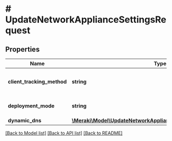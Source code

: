 # # UpdateNetworkApplianceSettingsRequest

## Properties

Name | Type | Description | Notes
------------ | ------------- | ------------- | -------------
**client_tracking_method** | **string** | Client tracking method of a network | [optional]
**deployment_mode** | **string** | Deployment mode of a network | [optional]
**dynamic_dns** | [**\Meraki\Model\UpdateNetworkApplianceSettingsRequestDynamicDns**](UpdateNetworkApplianceSettingsRequestDynamicDns.md) |  | [optional]

[[Back to Model list]](../../README.md#models) [[Back to API list]](../../README.md#endpoints) [[Back to README]](../../README.md)
